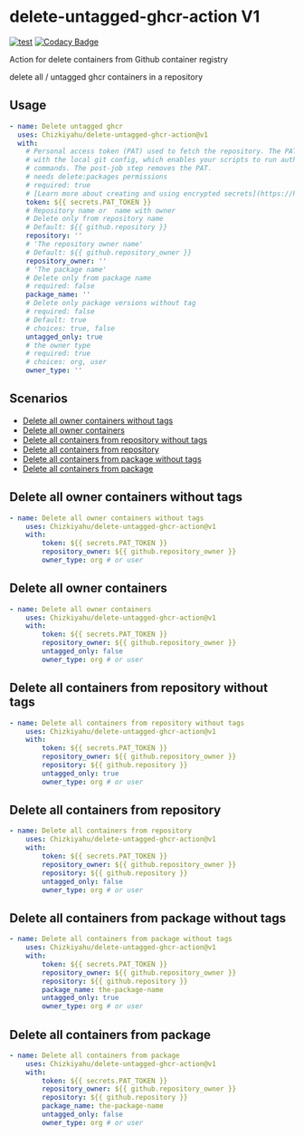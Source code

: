 # delete-untagged-ghcr-action V1
[![test](https://github.com/Chizkiyahu/delete-untagged-ghcr-action/actions/workflows/test.yml/badge.svg)](https://github.com/Chizkiyahu/delete-untagged-ghcr-action/actions/workflows/test.yml)
[![Codacy Badge](https://app.codacy.com/project/badge/Grade/94534b5b1d7c4c938149bde7dc6d18e2)](https://www.codacy.com/gh/Chizkiyahu/delete-untagged-ghcr-action/dashboard?utm_source=github.com&amp;utm_medium=referral&amp;utm_content=Chizkiyahu/delete-untagged-ghcr-action&amp;utm_campaign=Badge_Grade)

Action for delete containers from Github container registry 

delete all / untagged ghcr containers in a repository
## Usage

<!-- start usage -->
```yaml
- name: Delete untagged ghcr
  uses: Chizkiyahu/delete-untagged-ghcr-action@v1
  with:
    # Personal access token (PAT) used to fetch the repository. The PAT is configured
    # with the local git config, which enables your scripts to run authenticated git
    # commands. The post-job step removes the PAT.
    # needs delete:packages permissions
    # required: true
    # [Learn more about creating and using encrypted secrets](https://help.github.com/en/actions/automating-your-workflow-with-github-actions/creating-and-using-encrypted-secrets)
    token: ${{ secrets.PAT_TOKEN }}
    # Repository name or  name with owner
    # Delete only from repository name
    # Default: ${{ github.repository }}
    repository: ''
    # 'The repository owner name'
    # Default: ${{ github.repository_owner }}
    repository_owner: ''
    # 'The package name'
    # Delete only from package name
    # required: false
    package_name: ''
    # Delete only package versions without tag
    # required: false
    # Default: true
    # choices: true, false
    untagged_only: true
    # the owner type
    # required: true
    # choices: org, user
    owner_type: ''

```
<!-- end usage -->

## Scenarios
-   [Delete all owner containers without tags](#delete-all-owner-containers-without-tags)
-   [Delete all owner containers](#delete-all-owner-containers)
-   [Delete all containers from repository without tags](#delete-all-containers-from-repository-without-tags)
-   [Delete all containers from repository](#delete-all-containers-from-repository)
-   [Delete all containers from package without tags](#delete-all-containers-from-package-without-tags)
-   [Delete all containers from package](#delete-all-containers-from-package)

## Delete all owner containers without tags
```yaml
- name: Delete all owner containers without tags
    uses: Chizkiyahu/delete-untagged-ghcr-action@v1
    with:
        token: ${{ secrets.PAT_TOKEN }}
        repository_owner: ${{ github.repository_owner }}
        owner_type: org # or user
```

## Delete all owner containers
```yaml
- name: Delete all owner containers
    uses: Chizkiyahu/delete-untagged-ghcr-action@v1
    with:
        token: ${{ secrets.PAT_TOKEN }}
        repository_owner: ${{ github.repository_owner }}
        untagged_only: false
        owner_type: org # or user
```

## Delete all containers from repository without tags
```yaml
- name: Delete all containers from repository without tags
    uses: Chizkiyahu/delete-untagged-ghcr-action@v1
    with:
        token: ${{ secrets.PAT_TOKEN }}
        repository_owner: ${{ github.repository_owner }}
        repository: ${{ github.repository }}
        untagged_only: true
        owner_type: org # or user
```

## Delete all containers from repository 
```yaml
- name: Delete all containers from repository
    uses: Chizkiyahu/delete-untagged-ghcr-action@v1
    with:
        token: ${{ secrets.PAT_TOKEN }}
        repository_owner: ${{ github.repository_owner }}
        repository: ${{ github.repository }}
        untagged_only: false
        owner_type: org # or user
```

## Delete all containers from package without tags
```yaml
- name: Delete all containers from package without tags
    uses: Chizkiyahu/delete-untagged-ghcr-action@v1
    with:
        token: ${{ secrets.PAT_TOKEN }}
        repository_owner: ${{ github.repository_owner }}
        repository: ${{ github.repository }}
        package_name: the-package-name
        untagged_only: true
        owner_type: org # or user
```

## Delete all containers from package 
```yaml
- name: Delete all containers from package
    uses: Chizkiyahu/delete-untagged-ghcr-action@v1
    with:
        token: ${{ secrets.PAT_TOKEN }}
        repository_owner: ${{ github.repository_owner }}
        repository: ${{ github.repository }}
        package_name: the-package-name
        untagged_only: false
        owner_type: org # or user
```
